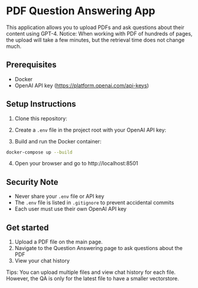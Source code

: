 # PDF Question Answering App

This application allows you to upload PDFs and ask questions about their content using GPT-4.
Notice: When working with PDF of hundreds of pages, the upload will take a few minutes, but the retrieval time
        does not change much.

## Prerequisites
- Docker
- OpenAI API key (https://platform.openai.com/api-keys)

## Setup Instructions

1. Clone this repository:

2. Create a `.env` file in the project root with your OpenAI API key:

3. Build and run the Docker container:
```bash
docker-compose up --build
```

4. Open your browser and go to http://localhost:8501

## Security Note
- Never share your `.env` file or API key
- The `.env` file is listed in `.gitignore` to prevent accidental commits
- Each user must use their own OpenAI API key

## Get started
1. Upload a PDF file on the main page. 
2. Navigate to the Question Answering page to ask questions about the PDF
3. View your chat history

Tips: You can upload multiple files and view chat history for each file.
However, the QA is only for the latest file to have a smaller vectorstore. 
